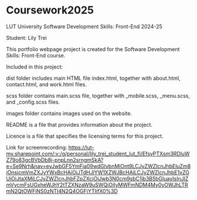 # Coursework2025
LUT University Software Development Skills: Front-End 2024-25

Student: Lily Trei

This portfolio webpage project is created for the Software Development Skills: Front-End course.



Included in this project:

dist folder includes main HTML file index.html, together with about.html, contact.html, and work.html files.

scss folder contains main.scss file, together with _mobile.scss, _menu.scss, and _config.scss files.

images folder contains images used on the website.

README is a file that provides information about the project.

Licence is a file that specifies the licensing terms for this project.

Link for screenrecording: https://lut-my.sharepoint.com/:v:/g/personal/lily_trei_student_lut_fi/EfsyPTXsm3RDluWZ79o83gcBVbDb8j-pnpLnn2srngmSkA?e=Se9Nrh&nav=eyJwbGF5YmFja09wdGlvbnMiOnt9LCJyZWZlcnJhbEluZm8iOnsicmVmZXJyYWxBcHAiOiJTdHJlYW1XZWJBcHAiLCJyZWZlcnJhbE1vZGUiOiJtaXMiLCJyZWZlcnJhbFZpZXciOiJwb3N0cm9sbC1jb3B5bGluayIsInJlZmVycmFsUGxheWJhY2tTZXNzaW9uSWQiOiIyMWFmNDM4My0yOWJhLTRmN2QtOWFiNS0zNTI4N2Q4OGFjYTIifX0%3D
